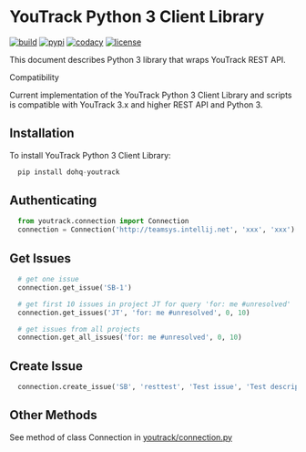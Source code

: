 YouTrack Python 3 Client Library
================================

[![build](https://travis-ci.org/devopshq/youtrack.svg?branch=master)](https://travis-ci.org/devopshq/youtrack) [![pypi](https://img.shields.io/pypi/v/dohq-youtrack.svg)](https://pypi.python.org/pypi/dohq-youtrack) [![codacy](https://api.codacy.com/project/badge/Grade/9f6d2c74eb1a4d798b87bd05bed6ee21)](https://www.codacy.com/app/devopshq/youtrack) [![license](https://img.shields.io/pypi/l/dohq-youtrack.svg)](https://github.com/devopshq/youtrack/blob/master/LICENSE)

This document describes Python 3 library that wraps YouTrack REST API.

Compatibility

Current implementation of the YouTrack Python 3 Client Library and scripts is compatible with YouTrack 3.x and higher REST API and Python 3.

Installation
------------

To install YouTrack Python 3 Client Library:

```python
  pip install dohq-youtrack
```

Authenticating
--------------

```python
  from youtrack.connection import Connection
  connection = Connection('http://teamsys.intellij.net', 'xxx', 'xxx')
```

Get Issues
----------

```python
  # get one issue
  connection.get_issue('SB-1')
```

```python
  # get first 10 issues in project JT for query 'for: me #unresolved'
  connection.get_issues('JT', 'for: me #unresolved', 0, 10)

  # get issues from all projects
  connection.get_all_issues('for: me #unresolved', 0, 10)

```

Create Issue
------------

```python
  connection.create_issue('SB', 'resttest', 'Test issue', 'Test description', '2', 'Bug', 'First', 'Open', '', '', '')
```

Other Methods
-------------

See method of class Connection in [youtrack/connection.py](https://github.com/devopshq/youtrack/blob/master/youtrack/connection.py)
